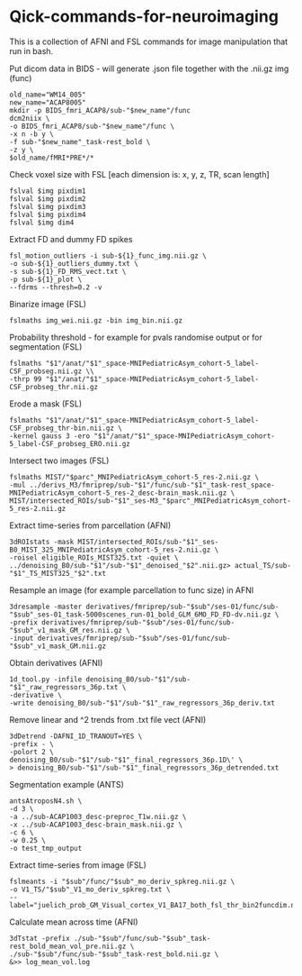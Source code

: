 # Qick-commands-for-neuroimaging
This is a collection of AFNI and FSL commands for image manipulation that run in bash.


Put dicom data in BIDS - will generate .json file together with the .nii.gz img (func)

```autohotkey
old_name="WM14_005"
new_name="ACAP8005"
mkdir -p BIDS_fmri_ACAP8/sub-"$new_name"/func
dcm2niix \
-o BIDS_fmri_ACAP8/sub-"$new_name"/func \
-x n -b y \
-f sub-"$new_name"_task-rest_bold \
-z y \
$old_name/fMRI*PRE*/*
```

Check voxel size with FSL [each dimension is: x, y, z, TR, scan length]

```autohotkey
fslval $img pixdim1
fslval $img pixdim2
fslval $img pixdim3
fslval $img pixdim4
fslval $img dim4
```

Extract FD and dummy FD spikes

```autohotkey
fsl_motion_outliers -i sub-${1}_func_img.nii.gz \
-o sub-${1}_outliers_dummy.txt \
-s sub-${1}_FD_RMS_vect.txt \
-p sub-${1}_plot \
--fdrms --thresh=0.2 -v

```

Binarize image (FSL)

```autohotkey
fslmaths img_wei.nii.gz -bin img_bin.nii.gz
```

Probability threshold - for example for pvals randomise output or for segmentation (FSL)

```autohotkey
fslmaths "$1"/anat/"$1"_space-MNIPediatricAsym_cohort-5_label-CSF_probseg.nii.gz \\
-thrp 99 "$1"/anat/"$1"_space-MNIPediatricAsym_cohort-5_label-CSF_probseg_thr.nii.gz
```

Erode a mask (FSL)

```autohotkey
fslmaths "$1"/anat/"$1"_space-MNIPediatricAsym_cohort-5_label-CSF_probseg_thr-bin.nii.gz \
-kernel gauss 3 -ero "$1"/anat/"$1"_space-MNIPediatricAsym_cohort-5_label-CSF_probseg_ERO.nii.gz
```

Intersect two images (FSL)

```autohotkey
fslmaths MIST/"$parc"_MNIPediatricAsym_cohort-5_res-2.nii.gz \
-mul ../derivs_M3/fmriprep/sub-"$1"/func/sub-"$1"_task-rest_space-MNIPediatricAsym_cohort-5_res-2_desc-brain_mask.nii.gz \
MIST/intersected_ROIs/sub-"$1"_ses-M3_"$parc"_MNIPediatricAsym_cohort-5_res-2.nii.gz
```

Extract time-series from parcellation (AFNI)

```autohotkey
3dROIstats -mask MIST/intersected_ROIs/sub-"$1"_ses-B0_MIST_325_MNIPediatricAsym_cohort-5_res-2.nii.gz \
-roisel eligible_ROIs_MIST325.txt -quiet \
../denoising_B0/sub-"$1"/sub-"$1"_denoised_"$2".nii.gz> actual_TS/sub-"$1"_TS_MIST325_"$2".txt
```

Resample an image (for example parcellation to func size) in AFNI

```autohotkey
3dresample -master derivatives/fmriprep/sub-"$sub"/ses-01/func/sub-"$sub"_ses-01_task-5000scenes_run-01_bold_GLM_6MO_FD_FD-dv.nii.gz \
-prefix derivatives/fmriprep/sub-"$sub"/ses-01/func/sub-"$sub"_v1_mask_GM_res.nii.gz \
-input derivatives/fmriprep/sub-"$sub"/ses-01/func/sub-"$sub"_v1_mask_GM.nii.gz
```

Obtain derivatives (AFNI)

```autohotkey
1d_tool.py -infile denoising_B0/sub-"$1"/sub-"$1"_raw_regressors_36p.txt \
-derivative \
-write denoising_B0/sub-"$1"/sub-"$1"_raw_regressors_36p_deriv.txt
```

Remove linear and ^2 trends from .txt file vect (AFNI)

```autohotkey
3dDetrend -DAFNI_1D_TRANOUT=YES \
-prefix - \
-polort 2 \
denoising_B0/sub-"$1"/sub-"$1"_final_regressors_36p.1D\' \
> denoising_B0/sub-"$1"/sub-"$1"_final_regressors_36p_detrended.txt
```

Segmentation example (ANTS)

```autohotkey
antsAtroposN4.sh \
-d 3 \
-a ../sub-ACAP1003_desc-preproc_T1w.nii.gz \
-x ../sub-ACAP1003_desc-brain_mask.nii.gz \
-c 6 \
-w 0.25 \
-o test_tmp_output
```

Extract time-series from image (FSL)

```autohotkey
fslmeants -i "$sub"/func/"$sub"_mo_deriv_spkreg.nii.gz \
-o V1_TS/"$sub"_V1_mo_deriv_spkreg.txt \
--label="juelich_prob_GM_Visual_cortex_V1_BA17_both_fsl_thr_bin2funcdim.nii.gz"
```

Calculate mean across time (AFNI)

```
3dTstat -prefix ./sub-"$sub"/func/sub-"$sub"_task-rest_bold_mean_vol_pre.nii.gz \
./sub-"$sub"/func/sub-"$sub"_task-rest_bold.nii.gz \
&>> log_mean_vol.log
```
